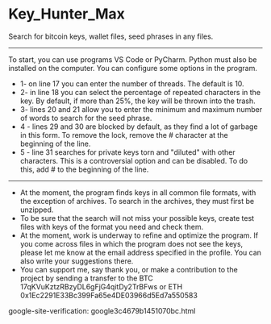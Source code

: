 # Key_Hunter_Max
 Search for bitcoin keys, wallet files, seed phrases in any files.
____
To start, you can use programs VS Code or PyCharm. Python must also be installed on the computer.
You can configure some options in the program.
* 1- on line 17 you can enter the number of threads. The default is 10.
* 2- in line 18 you can select the percentage of repeated characters in the key. By default, if more than 25%, the key will be thrown into the trash.
* 3- lines 20 and 21 allow you to enter the minimum and maximum number of words to search for the seed phrase.
* 4 - lines 29 and 30 are blocked by default, as they find a lot of garbage in this form. To remove the lock, remove the # character at the beginning of the line.
* 5 - line 31 searches for private keys torn and "diluted" with other characters. This is a controversial option and can be disabled. To do this, add # to the beginning of the line.
____
* At the moment, the program finds keys in all common file formats, with the exception of archives. To search in the archives, they must first be unzipped.
* To be sure that the search will not miss your possible keys, create test files with keys of the format you need and check them.
* At the moment, work is underway to refine and optimize the program. If you come across files in which the program does not see the keys, please let me know at the email address specified in the profile. You can also write your suggestions there.
* You can support me, say thank you, or make a contribution to the project by sending a transfer to the BTC 17qKVuKztzRBzyDL6gFjG4qitDy2TrBFws
or ETH 0x1Ec2291E33Bc399Fa65e4DE03966d5Ed7a550583










google-site-verification: google3c4679b1451070bc.html

